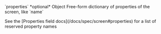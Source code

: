 <tr>
  <td>`properties`</td>
  <td>*optional*</td>
  <td>Object</td>
  <td>Free-form dictionary of properties of the screen, like `name`
    <p>See the [Properties field docs](/docs/spec/screen#properties) for a list of reserved property names</p>
  </td>
</tr>
